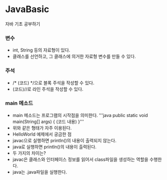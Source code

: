 # JavaBasic
자바 기초 공부하기

### 변수
* int, String 등의 자료형이 있다.
* 클래스를 선언하고, 그 클래스에 의거한 자료형 변수를 만들 수 있다.

### 주석
* /* (코드) */으로 블록 주석을 작성할 수 있다.
* (코드)//로 라인 주석을 작성할 수 있다.

### main 메소드
* main 메소드는 프로그램의 시작점을 의미한다.
    '''java
        public static void main(String[] args) {
            (코드 내용)
    }'''
* 위와 같은 형태가 자주 이용된다.
* HelloWorld 예제에서 궁금한 점
* javac으로 실행하면 println()의 내용이 출력되지 않는다.
* java로 실행하면 println()의 내용이 출력된다.
* 두 가지의 차이는?
* javac은 클래스와 인터페이스 정보를 읽어서 class파일을 생성하는 역할을 수행한다.
* java는 .java파일을 실행한다.
